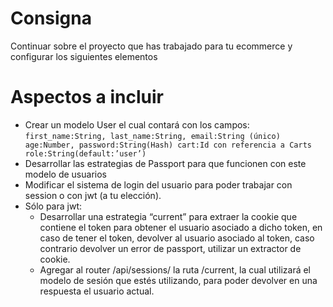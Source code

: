 # Consigna
Continuar sobre el proyecto que has trabajado para tu ecommerce y configurar los siguientes elementos
# Aspectos a incluir
- Crear un modelo User el cual contará con los campos:
`first_name:String,
last_name:String,
email:String (único)
age:Number,
password:String(Hash)
cart:Id con referencia a Carts
role:String(default:’user’)`
- Desarrollar las estrategias de Passport para que funcionen con este modelo de usuarios
- Modificar el sistema de login del usuario para poder trabajar con session o con jwt (a tu elección).
- Sólo para jwt:
    - Desarrollar una estrategia “current” para extraer la cookie que contiene el token para obtener el usuario asociado a dicho token, en caso de tener el token, devolver al usuario asociado al token, caso contrario devolver un error de passport, utilizar un extractor de cookie.
    - Agregar al router /api/sessions/ la ruta /current, la cual utilizará el modelo de sesión que estés utilizando, para poder devolver en una respuesta el usuario actual.